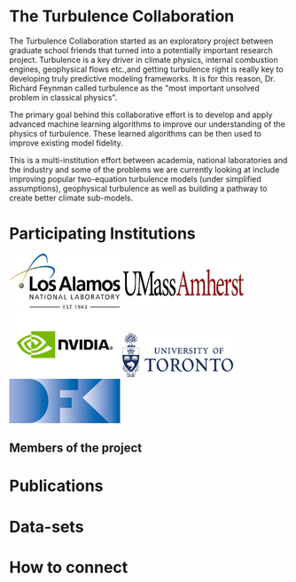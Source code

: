 

# The Turbulence Collaboration

The Turbulence Collaboration started as an exploratory project between graduate school friends that turned into a potentially important research project. Turbulence is a key driver in climate physics, internal combustion engines, geophysical flows etc.,and getting turbulence right is really key to developing truly predictive modeling frameworks. It is for this reason, Dr. Richard Feynman called turbulence as the "most important unsolved problem in classical physics".

The primary goal behind this collaborative effort is to develop and apply advanced machine learning algorithms to improve our understanding of the physics of turbulence. These learned algorithms can be then used to improve existing model fidelity.

This is a multi-institution effort between academia, national laboratories and the industry and some of the problems we are currently looking at include improving popular two-equation turbulence models (under simplified assumptions), geophysical turbulence as well as building a pathway to create better climate sub-models.

# Participating Institutions


<img src="./assets/img/LANL.png" alt="UMass" width="200" height="100">
<img src="./assets/img/UMass.png" alt="UMass" width="220" height="80">
<img src="./assets/img/NVIDIA.png" alt="UMass" width="200" height="120">
<img src="./assets/img/UToronto.png" alt="UMass" width="200" height="80">
<img src="./assets/img/DKI.jpeg" alt="UMass" width="200" height="80">
         

## Members of the project


# Publications


# Data-sets



# How to connect

